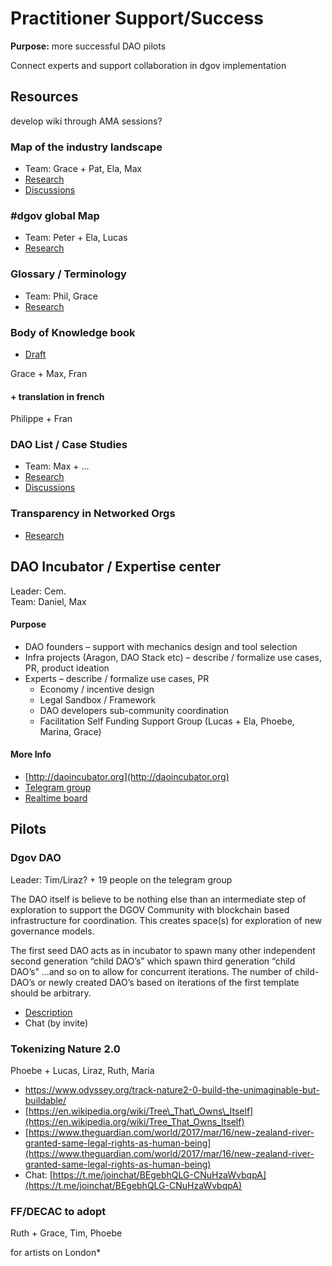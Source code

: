 # Practitioner Support/Success

**Purpose:** more successful DAO pilots

Connect experts and support collaboration in dgov implementation

## Resources

develop wiki through AMA sessions?

### Map of the industry landscape

* Team: Grace + Pat, Ela, Max
* [Research](../../)
* [Discussions](https://daotalk.org/t/dgov-industry-landscape/392)

### \#dgov global Map

* Team: Peter + Ela, Lucas
* [Research](../../research/map-of-the-industry-landscape.md)

### Glossary / Terminology

* Team: Phil, Grace
* [Research](../../glossary.md)

### Body of Knowledge book

* [Draft](../../research/articles-by-topic/)

Grace + Max, Fran

#### + translation in french

Philippe + Fran

### DAO List / Case Studies

* Team: Max + ...
* [Research](../../research/protocol-governance-case-studies.md)
* [Discussions](https://daotalk.org/t/decentralized-orgs-with-on-chain-governance/395)

### Transparency in Networked Orgs

* [Research](../../research/transparency-in-networked-orgs.md)

## DAO Incubator / Expertise center

Leader: Cem.  
Team: Daniel, Max

#### **Purpose**

* DAO founders – support with mechanics design and tool selection
* Infra projects \(Aragon, DAO Stack etc\) – describe / formalize use cases, PR, product ideation
* Experts – describe / formalize use cases, PR
  * Economy / incentive design
  * Legal Sandbox / Framework
  * DAO developers sub-community coordination
  * Facilitation Self Funding Support Group \(Lucas + Ela, Phoebe, Marina, Grace\)

#### More Info

* [http://daoincubator.org](http://daoincubator.org)
* [Telegram group](https://t.me/DAOincubator)
* [Realtime board](https://realtimeboard.com/app/board/o9J_kysdxCw=/)

## Pilots

### Dgov DAO

Leader: Tim/Liraz? + 19 people on the telegram group

The DAO itself is believe to be nothing else than an intermediate step of exploration to support the DGOV Community with blockchain based infrastructure for coordination. This creates space\(s\) for exploration of new governance models.

The first seed DAO acts as in incubator to spawn many other independent second generation “child DAO’s” which spawn third generation “child DAO’s” ...and so on to allow for concurrent iterations. The number of child-DAO’s or newly created DAO’s based on iterations of the first template should be arbitrary.

* [Description](https://docs.google.com/document/d/1pD0yTQStmvi-KISIHT1hKwHsRSfFRY1BlGydOeD3KDg/edit#heading=h.fxbnb3eqovuq)
* Chat \(by invite\)

### Tokenizing Nature 2.0

Phoebe + Lucas, Liraz, Ruth, Maria

* [https://www.odyssey.org/track-nature2-0-build-the-unimaginable-but-buildable/ ](https://www.odyssey.org/track-nature2-0-build-the-unimaginable-but-buildable/%20)
* [https://en.wikipedia.org/wiki/Tree\_That\_Owns\_Itself](https://en.wikipedia.org/wiki/Tree_That_Owns_Itself)
* [https://www.theguardian.com/world/2017/mar/16/new-zealand-river-granted-same-legal-rights-as-human-being](https://www.theguardian.com/world/2017/mar/16/new-zealand-river-granted-same-legal-rights-as-human-being)
* Chat: [https://t.me/joinchat/BEgebhQLG-CNuHzaWvbqpA](https://t.me/joinchat/BEgebhQLG-CNuHzaWvbqpA)

### FF/DECAC to adopt

Ruth + Grace, Tim, Phoebe

for artists on London\*

